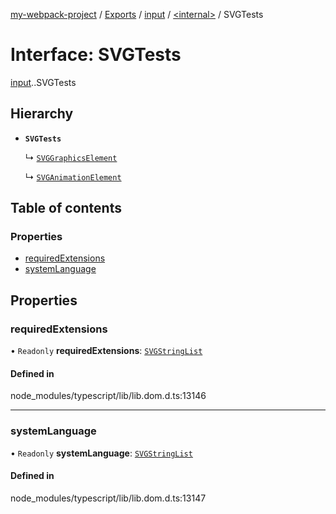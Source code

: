 [my-webpack-project](../README.md) / [Exports](../modules.md) / [input](../modules/input.md) / [<internal\>](../modules/input._internal_.md) / SVGTests

# Interface: SVGTests

[input](../modules/input.md).[<internal>](../modules/input._internal_.md).SVGTests

## Hierarchy

- **`SVGTests`**

  ↳ [`SVGGraphicsElement`](input._internal_.SVGGraphicsElement.md)

  ↳ [`SVGAnimationElement`](input._internal_.SVGAnimationElement.md)

## Table of contents

### Properties

- [requiredExtensions](input._internal_.SVGTests.md#requiredextensions)
- [systemLanguage](input._internal_.SVGTests.md#systemlanguage)

## Properties

### requiredExtensions

• `Readonly` **requiredExtensions**: [`SVGStringList`](../modules/input._internal_.md#svgstringlist)

#### Defined in

node_modules/typescript/lib/lib.dom.d.ts:13146

___

### systemLanguage

• `Readonly` **systemLanguage**: [`SVGStringList`](../modules/input._internal_.md#svgstringlist)

#### Defined in

node_modules/typescript/lib/lib.dom.d.ts:13147
